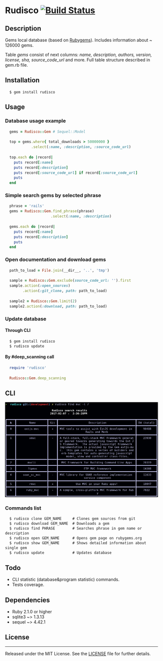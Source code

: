 # Rudisco [![Build Status](https://travis-ci.org/Medvedu/rudisco.svg?branch=master)](https://travis-ci.org/Medvedu/rudisco)

## Description
 
Gems local database (based on [Rubygems](https://rubygems.org)). Includes information about ~ 126000 gems.

Table _gems_ consist of next columns: _name, description, authors, version, license, sha, source_code_url_ and more. Full table structure described in gem.rb file.

## Installation

```shell
  $ gem install rudisco
```

## Usage

### Database usage example

```ruby
  gems = Rudisco::Gem # Sequel::Model
  
  top = gems.where{ total_downloads > 50000000 }
            .select(:name, :description, :source_code_url)
  
  top.each do |record|
    puts record[:name]
    puts record[:description]
    puts record[:source_code_url] if record[:source_code_url]
    puts
  end
```

### Simple search gems by selected phrase

```ruby
  phrase = 'rails'
  gems = Rudisco::Gem.find_phrase(phrase)
                     .select(:name, :description)
  
  gems.each do |record|
    puts record[:name]
    puts record[:description]
    puts
  end
```

### Open documentation and download gems

```ruby
  path_to_load = File.join(__dir__, '..', 'tmp')
  
  sample = Rudisco::Gem.exclude(source_code_url: '').first
  sample.action(:open_sources)
        .action(:git_clone, path: path_to_load)
        
  sample2 = Rudisco::Gem.limit(2)
  sample2.action(:download, path: path_to_load)
```
### Update database

#### Through CLI

```shell
  $ gem install rudisco
  $ rudisco update
```

#### By #deep_scanning call

```ruby
  require 'rudisco'
  
  Rudisco::Gem.deep_scanning
```

## CLI

![Alt text](./doc/images/image.jpg)

### Commands list

```shell
  $ rudisco clone GEM_NAME     # Clones gem sources from git
  $ rudisco download GEM_NAME  # Downloads a gem
  $ rudisco find PHRASE        # Searches phrase in gem name or description
  $ rudisco open GEM_NAME      # Opens gem page on rubygems.org
  $ rudisco show GEM_NAME      # Shows detailed information about single gem
  $ rudisco update             # Updates database
```

## Todo

  * CLI statistic (database&program statistic) commands.
  * Tests coverage.

## Dependencies

  * Ruby 2.1.0 or higher
  * sqlite3 ~> 1.3.13
  * sequel  ~> 4.42.1

## License
----

Released under the MIT License. See the [LICENSE](./license.md) file for further details.

